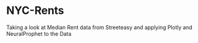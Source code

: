 # NYC-Rents
Taking a look at Median Rent data from Streeteasy and applying Plotly and NeuralProphet to the Data
